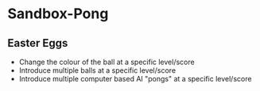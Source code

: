 # Sandbox-Pong
## Easter Eggs
 - Change the colour of the ball at a specific level/score
 - Introduce multiple balls at a specific level/score
 - Introduce multiple computer based AI "pongs" at a specific level/score

